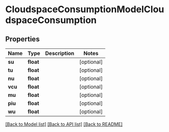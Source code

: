 # CloudspaceConsumptionModelCloudspaceConsumption

## Properties
Name | Type | Description | Notes
------------ | ------------- | ------------- | -------------
**su** | **float** |  | [optional] 
**tu** | **float** |  | [optional] 
**nu** | **float** |  | [optional] 
**vcu** | **float** |  | [optional] 
**mu** | **float** |  | [optional] 
**piu** | **float** |  | [optional] 
**wu** | **float** |  | [optional] 

[[Back to Model list]](../README.md#documentation-for-models) [[Back to API list]](../README.md#documentation-for-api-endpoints) [[Back to README]](../README.md)


